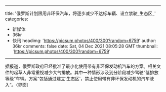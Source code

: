 
---
title: '俄罗斯计划限用非环保汽车，将逐步减少不达标车辆、设立禁驶_生态区_'
categories: 
 - 新媒体
 - 36kr
 - 快讯
headimg: 'https://picsum.photos/400/300?random=6759'
author: 36kr
comments: false
date: Sat, 04 Dec 2021 08:05:28 GMT
thumbnail: 'https://picsum.photos/400/300?random=6759'
---

<div>   
据报道，俄罗斯政府已经批准了最小化使用带有非环保发动机汽车的方案。相关文件的起草人非常重视减少大气排放。其中一种情形涉及到分阶段减少驾驶“低排放等级”车辆。方案“包括通过建立‘生态区’，禁止使用带有非环保发动机的汽车驶入”。（界面）  
</div>
            